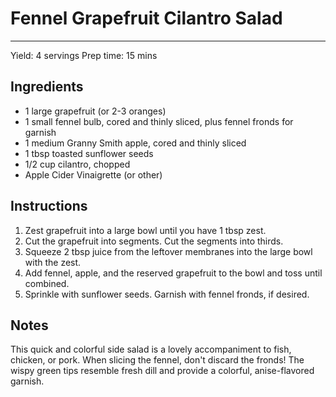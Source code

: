 # Fennel Grapefruit Cilantro Salad
---
Yield: 4 servings
Prep time: 15 mins

## Ingredients
- 1 large grapefruit (or 2-3 oranges)
- 1 small fennel bulb, cored and thinly sliced, plus fennel fronds for garnish
- 1 medium Granny Smith apple, cored and thinly sliced
- 1 tbsp toasted sunflower seeds
- 1/2 cup cilantro, chopped
- Apple Cider Vinaigrette (or other)

## Instructions
1. Zest grapefruit into a large bowl until you have 1 tbsp zest.
2. Cut the grapefruit into segments. Cut the segments into thirds.
3. Squeeze 2 tbsp juice from the leftover membranes into the large bowl with the zest.
4. Add fennel, apple, and the reserved grapefruit to the bowl and toss until combined.
5. Sprinkle with sunflower seeds. Garnish with fennel fronds, if desired.

## Notes
This quick and colorful side salad is a lovely accompaniment to fish, chicken, or pork. When slicing the fennel, don't discard the fronds! The wispy green tips resemble fresh dill and provide a colorful, anise-flavored garnish.
